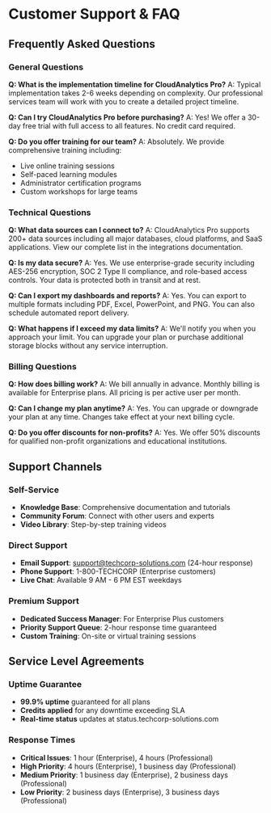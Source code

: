 # Customer Support & FAQ

## Frequently Asked Questions

### General Questions

**Q: What is the implementation timeline for CloudAnalytics Pro?**
A: Typical implementation takes 2-6 weeks depending on complexity. Our professional services team will work with you to create a detailed project timeline.

**Q: Can I try CloudAnalytics Pro before purchasing?**
A: Yes! We offer a 30-day free trial with full access to all features. No credit card required.

**Q: Do you offer training for our team?**
A: Absolutely. We provide comprehensive training including:
- Live online training sessions
- Self-paced learning modules
- Administrator certification programs
- Custom workshops for large teams

### Technical Questions

**Q: What data sources can I connect to?**
A: CloudAnalytics Pro supports 200+ data sources including all major databases, cloud platforms, and SaaS applications. View our complete list in the integrations documentation.

**Q: Is my data secure?**
A: Yes. We use enterprise-grade security including AES-256 encryption, SOC 2 Type II compliance, and role-based access controls. Your data is protected both in transit and at rest.

**Q: Can I export my dashboards and reports?**
A: Yes. You can export to multiple formats including PDF, Excel, PowerPoint, and PNG. You can also schedule automated report delivery.

**Q: What happens if I exceed my data limits?**
A: We'll notify you when you approach your limit. You can upgrade your plan or purchase additional storage blocks without any service interruption.

### Billing Questions

**Q: How does billing work?**
A: We bill annually in advance. Monthly billing is available for Enterprise plans. All pricing is per active user per month.

**Q: Can I change my plan anytime?**
A: Yes. You can upgrade or downgrade your plan at any time. Changes take effect at your next billing cycle.

**Q: Do you offer discounts for non-profits?**
A: Yes. We offer 50% discounts for qualified non-profit organizations and educational institutions.

## Support Channels

### Self-Service
- **Knowledge Base**: Comprehensive documentation and tutorials
- **Community Forum**: Connect with other users and experts
- **Video Library**: Step-by-step training videos

### Direct Support
- **Email Support**: support@techcorp-solutions.com (24-hour response)
- **Phone Support**: 1-800-TECHCORP (Enterprise customers)
- **Live Chat**: Available 9 AM - 6 PM EST weekdays

### Premium Support
- **Dedicated Success Manager**: For Enterprise Plus customers
- **Priority Support Queue**: 2-hour response time guaranteed
- **Custom Training**: On-site or virtual training sessions

## Service Level Agreements

### Uptime Guarantee
- **99.9% uptime** guaranteed for all plans
- **Credits applied** for any downtime exceeding SLA
- **Real-time status** updates at status.techcorp-solutions.com

### Response Times
- **Critical Issues**: 1 hour (Enterprise), 4 hours (Professional)
- **High Priority**: 4 hours (Enterprise), 1 business day (Professional)
- **Medium Priority**: 1 business day (Enterprise), 2 business days (Professional)
- **Low Priority**: 2 business days (Enterprise), 3 business days (Professional)
